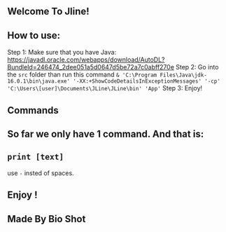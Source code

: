 ## Welcome To Jline! ##

## How to use:
Step 1: Make sure that you have Java: https://javadl.oracle.com/webapps/download/AutoDL?BundleId=246474_2dee051a5d0647d5be72a7c0abff270e
Step 2: Go into the `src` folder than run this command ` & 'C:\Program Files\Java\jdk-16.0.1\bin\java.exe' '-XX:+ShowCodeDetailsInExceptionMessages' '-cp' 'C:\Users\[user]\Documents\JLine\JLine\bin' 'App' `
Step 3: Enjoy!


## Commands ##
## So far we only have 1 command. And that is: 
## `print [text]`
use `-` insted of spaces.

## Enjoy ! ##



## Made By Bio Shot ##
